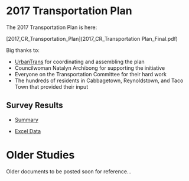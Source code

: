 # 2017 Transportation Plan

The 2017 Transportation Plan is here:

[2017_CR_Transportation_Plan](2017_CR_Transportation Plan_Final.pdf)

Big thanks to:
  - [UrbanTrans](http://urbantrans.com/) for coordinating and assembling the plan
  - Councilwoman Natalyn Archibong for supporting the initiative
  - Everyone on the Transportation Committee for their hard work
  - The hundreds of residents in Cabbagetown, Reynoldstown, and Taco Town that provided their input

## Survey Results

- [Summary](2017_survey_summary.pdf)

- [Excel Data](2017_survey_results.xls)

# Older Studies

Older documents to be posted soon for reference...
